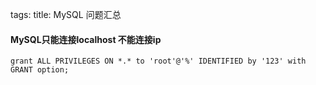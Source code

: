 tags: 
title: MySQL 问题汇总

#### MySQL只能连接localhost 不能连接ip

    grant ALL PRIVILEGES ON *.* to 'root'@'%' IDENTIFIED by '123' with GRANT option;